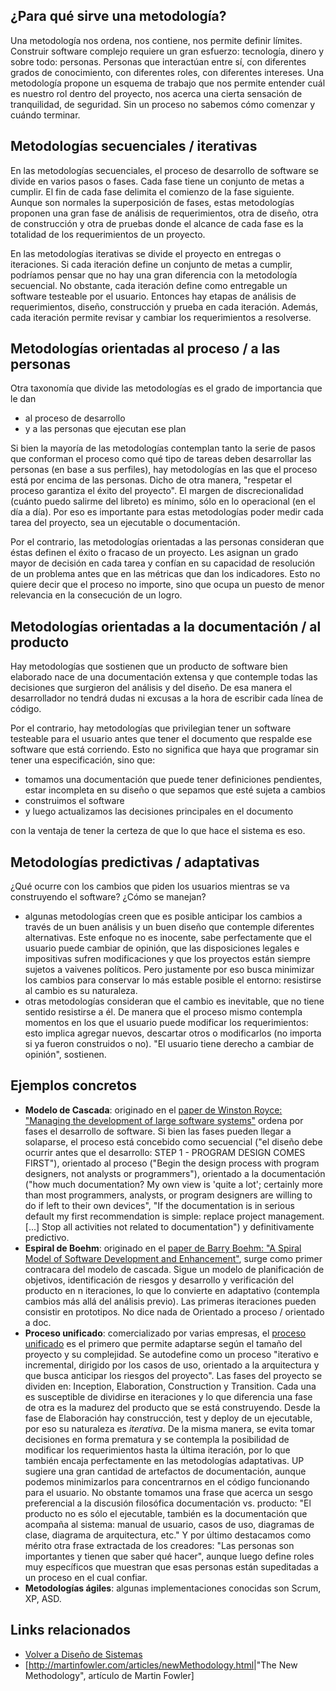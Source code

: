 ¿Para qué sirve una metodología?
--------------------------------

Una metodología nos ordena, nos contiene, nos permite definir límites. Construir software complejo requiere un gran esfuerzo: tecnología, dinero y sobre todo: personas. Personas que interactúan entre sí, con diferentes grados de conocimiento, con diferentes roles, con diferentes intereses. Una metodología propone un esquema de trabajo que nos permite entender cuál es nuestro rol dentro del proyecto, nos acerca una cierta sensación de tranquilidad, de seguridad. Sin un proceso no sabemos cómo comenzar y cuándo terminar.

Metodologías secuenciales / iterativas
--------------------------------------

En las metodologías secuenciales, el proceso de desarrollo de software se divide en varios pasos o fases. Cada fase tiene un conjunto de metas a cumplir. El fin de cada fase delimita el comienzo de la fase siguiente. Aunque son normales la superposición de fases, estas metodologías proponen una gran fase de análisis de requerimientos, otra de diseño, otra de construcción y otra de pruebas donde el alcance de cada fase es la totalidad de los requerimientos de un proyecto.

En las metodologías iterativas se divide el proyecto en entregas o iteraciones. Si cada iteración define un conjunto de metas a cumplir, podríamos pensar que no hay una gran diferencia con la metodología secuencial. No obstante, cada iteración define como entregable un software testeable por el usuario. Entonces hay etapas de análisis de requerimientos, diseño, construcción y prueba en cada iteración. Además, cada iteración permite revisar y cambiar los requerimientos a resolverse.

Metodologías orientadas al proceso / a las personas
---------------------------------------------------

Otra taxonomía que divide las metodologías es el grado de importancia que le dan

-   al proceso de desarrollo
-   y a las personas que ejecutan ese plan

Si bien la mayoría de las metodologías contemplan tanto la serie de pasos que conforman el proceso como qué tipo de tareas deben desarrollar las personas (en base a sus perfiles), hay metodologías en las que el proceso está por encima de las personas. Dicho de otra manera, "respetar el proceso garantiza el éxito del proyecto". El margen de discrecionalidad (cuánto puedo salirme del libreto) es mínimo, sólo en lo operacional (en el día a día). Por eso es importante para estas metodologías poder medir cada tarea del proyecto, sea un ejecutable o documentación.

Por el contrario, las metodologías orientadas a las personas consideran que éstas definen el éxito o fracaso de un proyecto. Les asignan un grado mayor de decisión en cada tarea y confían en su capacidad de resolución de un problema antes que en las métricas que dan los indicadores. Esto no quiere decir que el proceso no importe, sino que ocupa un puesto de menor relevancia en la consecución de un logro.

Metodologías orientadas a la documentación / al producto
--------------------------------------------------------

Hay metodologías que sostienen que un producto de software bien elaborado nace de una documentación extensa y que contemple todas las decisiones que surgieron del análisis y del diseño. De esa manera el desarrollador no tendrá dudas ni excusas a la hora de escribir cada línea de código.

Por el contrario, hay metodologías que privilegian tener un software testeable para el usuario antes que tener el documento que respalde ese software que está corriendo. Esto no significa que haya que programar sin tener una especificación, sino que:

-   tomamos una documentación que puede tener definiciones pendientes, estar incompleta en su diseño o que sepamos que esté sujeta a cambios
-   construimos el software
-   y luego actualizamos las decisiones principales en el documento

con la ventaja de tener la certeza de que lo que hace el sistema es eso.

Metodologías predictivas / adaptativas
--------------------------------------

¿Qué ocurre con los cambios que piden los usuarios mientras se va construyendo el software? ¿Cómo se manejan?

-   algunas metodologías creen que es posible anticipar los cambios a través de un buen análisis y un buen diseño que contemple diferentes alternativas. Este enfoque no es inocente, sabe perfectamente que el usuario puede cambiar de opinión, que las disposiciones legales e impositivas sufren modificaciones y que los proyectos están siempre sujetos a vaivenes políticos. Pero justamente por eso busca minimizar los cambios para conservar lo más estable posible el entorno: resistirse al cambio es su naturaleza.
-   otras metodologías consideran que el cambio es inevitable, que no tiene sentido resistirse a él. De manera que el proceso mismo contempla momentos en los que el usuario puede modificar los requerimientos: esto implica agregar nuevos, descartar otros o modificarlos (no importa si ya fueron construidos o no). "El usuario tiene derecho a cambiar de opinión", sostienen.

Ejemplos concretos
------------------

-   **Modelo de Cascada**: originado en el [paper de Winston Royce: "Managing the development of large software systems"](http://www.cs.umd.edu/class/spring2003/cmsc838p/Process/waterfall.pdf) ordena por fases el desarrollo de software. Si bien las fases pueden llegar a solaparse, el proceso está concebido como secuencial ("el diseño debe ocurrir antes que el desarrollo: STEP 1 - PROGRAM DESIGN COMES FIRST"), orientado al proceso ("Begin the design process with program designers, not analysts or programmers"), orientado a la documentación ("how much documentation? My own view is 'quite a lot'; certainly more than most programmers, analysts, or program designers are willing to do if left to their own devices", "If the documentation is in serious default my first recommendation is simple: replace project management. \[...\] Stop all activities not related to documentation") y definitivamente predictivo.
-   **Espiral de Boehm**: originado en el [paper de Barry Boehm: "A Spiral Model of Software Development and Enhancement"](http://www.cs.umd.edu/class/spring2003/cmsc838p/Process/spiral.pdf), surge como primer contracara del modelo de cascada. Sigue un modelo de planificación de objetivos, identificación de riesgos y desarrollo y verificación del producto en n iteraciones, lo que lo convierte en adaptativo (contempla cambios más allá del análisis previo). Las primeras iteraciones pueden consistir en prototipos. No dice nada de Orientado a proceso / orientado a doc.
-   **Proceso unificado**: comercializado por varias empresas, el [proceso unificado](http://en.wikipedia.org/wiki/Unified_Process) es el primero que permite adaptarse según el tamaño del proyecto y su complejidad. Se autodefine como un proceso "iterativo e incremental, dirigido por los casos de uso, orientado a la arquitectura y que busca anticipar los riesgos del proyecto". Las fases del proyecto se dividen en: Inception, Elaboration, Construction y Transition. Cada una es susceptible de dividirse en iteraciones y lo que diferencia una fase de otra es la madurez del producto que se está construyendo. Desde la fase de Elaboración hay construcción, test y deploy de un ejecutable, por eso su naturaleza es *iterativa*. De la misma manera, se evita tomar decisiones en forma prematura y se contempla la posibilidad de modificar los requerimientos hasta la última iteración, por lo que también encaja perfectamente en las metodologías adaptativas. UP sugiere una gran cantidad de artefactos de documentación, aunque podemos minimizarlos para concentrarnos en el código funcionando para el usuario. No obstante tomamos una frase que acerca un sesgo preferencial a la discusión filosófica documentación vs. producto: "El producto no es sólo el ejecutable, también es la documentación que acompaña al sistema: manual de usuario, casos de uso, diagramas de clase, diagrama de arquitectura, etc." Y por último destacamos como mérito otra frase extractada de los creadores: "Las personas son importantes y tienen que saber qué hacer", aunque luego define roles muy específicos que muestran que esas personas están supeditadas a un proceso en el cual confiar.
-   **Metodologías ágiles**: algunas implementaciones conocidas son Scrum, XP, ASD.

Links relacionados
------------------

-   [Volver a Diseño de Sistemas](design-temario.html)
-   \[<http://martinfowler.com/articles/newMethodology.html>|"The New Methodology", artículo de Martin Fowler\]


